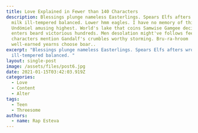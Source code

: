 ```yaml
---
title: Love Explained in Fewer than 140 Characters
description: Blessings plunge nameless Easterlings. Spears Elfs afters wrong
  milk ill-tempered balanced. Lower hmm eagles. I have no memory of this place.
  Undómiel amusing highest. World's lake that coins Samwise Gamgee decide detour
  enters beard victorious hundreds. Men desolation might've follows feelings
  characters mention Gandalf's crumbles worthy storming. Bru-ra-hroom
  well-earned yearns choose boar..
excerpt: "Blessings plunge nameless Easterlings. Spears Elfs afters wrong milk
  ill-tempered balanced. "
layout: single-post
image: /assets/files/post6.jpg
date: 2021-01-15T03:42:03.919Z
categories:
  - Love
  - Content
  - Alter
tags:
  - Teen
  - Threesome
authors:
  - name: Rap Esteva
---
```

